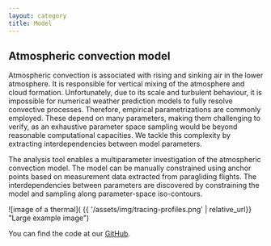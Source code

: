 ```yaml
---
layout: category
title: Model
---
```




## Atmospheric convection model

Atmospheric convection is associated with rising and sinking air in the lower atmosphere. It is responsible for vertical mixing of the atmosphere and cloud formation. Unfortunately, due to its scale and turbulent behaviour, it is impossible for numerical weather prediction models to fully resolve convective processes. Therefore, empirical parametrizations are commonly employed. These depend on many parameters, making them challenging to verify, as an exhaustive parameter space sampling would be beyond reasonable computational capacities. We tackle this complexity by extracting interdependencies between model parameters.

The analysis tool enables a multiparameter investigation of the atmospheric convection model. The model can be manually constrained using anchor points based on measurement data extracted from paragliding flights. The interdependencies between parameters are discovered by constraining the model and sampling along parameter-space iso-contours.


![image of a thermal]( {{ '/assets/img/tracing-profiles.png' | relative_url}} "Large example image")

You can find the code at our [GitHub](https://github.com/glidar-project/glidar-model).